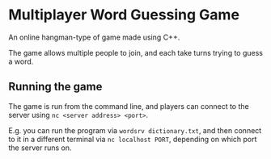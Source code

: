 # Multiplayer Word Guessing Game

An online hangman-type of game made using C++.

The game allows multiple people to join, and each take turns trying to guess a word.

## Running the game
The game is run from the command line, and players can connect to the server using `nc <server address> <port>`.

E.g. you can run the program via `wordsrv dictionary.txt`, and then connect to it in a different terminal via `nc localhost PORT`, depending on which port the server runs on.